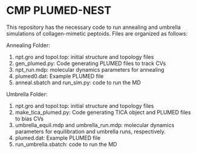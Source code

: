 # CMP PLUMED-NEST

This repository has the necessary code to run annealing and umbrella simulations of collagen-mimetic peptoids. Files are organized as follows:

Annealing Folder:
1.  npt.gro and topol.top: initial structure and topology files
2.  gen_plumed.py: Code generating PLUMED files to track CVs   
3.  npt_run.mdp: molecular dynamics parameters for annealing   
4.  plumed0.dat: Example PLUMED file    
5.  anneal.sbatch and run_sim.py: code to run the MD

Umbrella Folder:       
1. npt.gro and topol.top: initial structure and topology files   
2. make_tica_plumed.py: Code generating TICA object and PLUMED files to bias CVs   
3. umbrella_equil.mdp and umbrella_run.mdp: molecular dynamics parameters for equilibration and umbrella runs, respectively.     
4. plumed.dat: Example PLUMED file
5. run_umbrella.sbatch: code to run the MD

